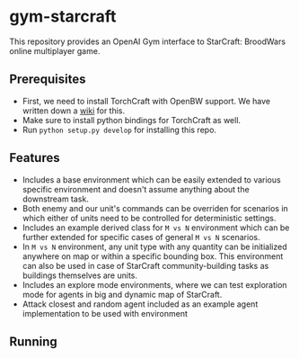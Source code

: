 # gym-starcraft

This repository provides an OpenAI Gym interface to StarCraft: BroodWars online multiplayer game.

## Prerequisites

- First, we need to install TorchCraft with OpenBW support. We have written down a [wiki](https://github.com/apsdehal/gym-starcraft/wiki/Installation) for this.
- Make sure to install python bindings for TorchCraft as well.
- Run `python setup.py develop` for installing this repo.

## Features

- Includes a base environment which can be easily extended to various specific environment and doesn't assume anything about the downstream task.
- Both enemy and our unit's commands can be overriden for scenarios in which either of units need to be controlled for deterministic settings.
- Includes an example derived class for `M vs N` environment which can be further extended for specific cases of general `M vs N` scenarios.
- In `M vs N` environment, any unit type with any quantity can be initialized anywhere on map or within a specific bounding box. This environment can also be used in case of StarCraft community-building tasks as buildings themselves are units.
- Includes an explore mode environments, where we can test exploration mode for agents in big and dynamic map of StarCraft.
- Attack closest and random agent included as an example agent implementation to be used with environment

## Running